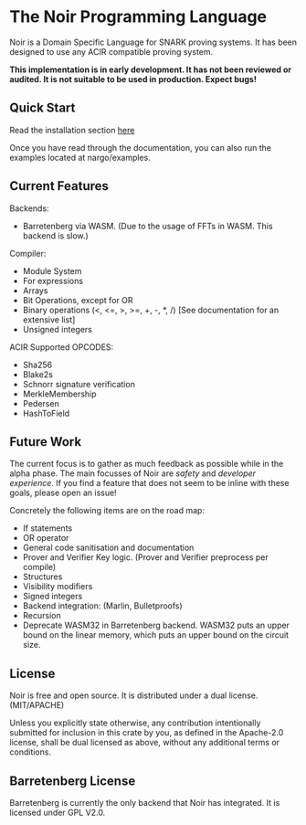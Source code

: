 # The Noir Programming Language

Noir is a Domain Specific Language for SNARK proving systems. It has been designed to use any ACIR compatible proving system.

**This implementation is in early development. It has not been reviewed or audited. It is not suitable to be used in production. Expect bugs!**

## Quick Start

Read the installation section [here](https://noir-lang.github.io/book/getting_started/install.html)

Once you have read through the documentation, you can also run the examples located at nargo/examples.

## Current Features

Backends:

 - Barretenberg via WASM. (Due to the usage of FFTs in WASM. This backend is slow.)

Compiler:

 - Module System
 - For expressions
 - Arrays
 - Bit Operations, except for OR
 - Binary operations (<, <=, >, >=, +, -, *, /) [See documentation for an extensive list]
 - Unsigned integers

ACIR Supported OPCODES:

 - Sha256
 - Blake2s
 - Schnorr signature verification
 - MerkleMembership
 - Pedersen
 - HashToField

## Future Work

The current focus is to gather as much feedback as possible while in the alpha phase. The main focusses of Noir are _safety_ and _developer experience_. If you find a feature that does not seem to be inline with these goals, please open an issue!

Concretely the following items are on the road map:

- If statements
- OR operator
- General code sanitisation and documentation
- Prover and Verifier Key logic. (Prover and Verifier preprocess per compile)
- Structures
- Visibility modifiers
- Signed integers
- Backend integration: (Marlin, Bulletproofs)
- Recursion
- Deprecate WASM32 in Barretenberg backend. WASM32 puts an upper bound on the linear memory, which puts an upper bound on the circuit size.

## License

Noir is free and open source. It is distributed under a dual license. (MIT/APACHE)

Unless you explicitly state otherwise, any contribution intentionally submitted for inclusion in this crate by you, as defined in the Apache-2.0 license, shall be dual licensed as above, without any additional terms or conditions.

## Barretenberg License

Barretenberg is currently the only backend that Noir has integrated. It is licensed under GPL V2.0.